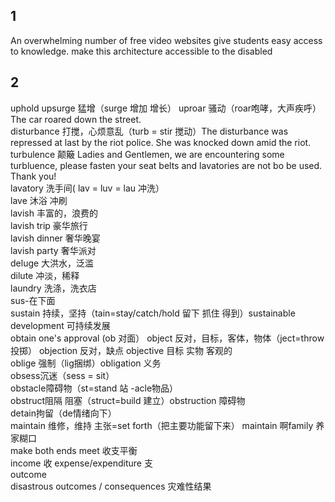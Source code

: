 ## 1
An overwhelming number of free video websites give students easy access to knowledge.
make this architecture accessible to the disabled

## 2
uphold 
upsurge 猛增（surge 增加 增长） 
uproar 骚动（roar咆哮，大声疾呼） The car roared down the street.  
disturbance 打搅，心烦意乱（turb = stir 搅动）The disturbance was repressed at last by the riot police. She was knocked down amid the riot.  
turbulence 颠簸  Ladies and Gentlemen, we are encountering some turbluence, please fasten your seat belts and lavatories are not bo be used. Thank you!  
lavatory  洗手间( lav = luv = lau 冲洗）   
lave  沐浴 冲刷  
lavish  丰富的，浪费的  
lavish trip 豪华旅行  
lavish dinner 奢华晚宴  
lavish party  奢华派对  
deluge        大洪水，泛滥  
dilute        冲淡，稀释  
laundry       洗涤，洗衣店  
sus-在下面  
sustain  持续，坚持（tain=stay/catch/hold  留下 抓住 得到）sustainable development 可持续发展  
obtain one's approval (ob 对面）
object 反对，目标，客体，物体（ject=throw 投掷） objection 反对，缺点  objective 目标 实物 客观的  
oblige 强制（lig捆绑）obligation 义务  
obsess沉迷（sess = sit）  
obstacle障碍物（st=stand 站  -acle物品）  
obstruct阻隔 阻塞（struct=build 建立）obstruction 障碍物  
detain拘留（de情绪向下）  
maintain  维修，维持 主张=set forth（把主要功能留下来） maintain 啊family  养家糊口    
make both ends meet 收支平衡    
income 收  expense/expenditure 支    
outcome     
disastrous outcomes / consequences 灾难性结果    
